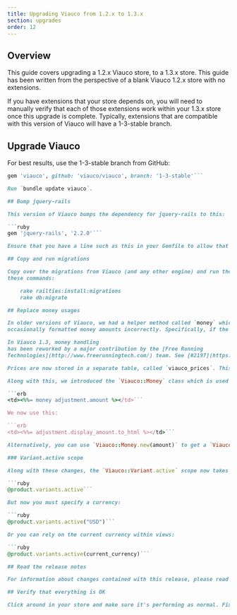 ```yaml
---
title: Upgrading Viauco from 1.2.x to 1.3.x
section: upgrades
order: 12
---
```


## Overview

This guide covers upgrading a 1.2.x Viauco store, to a 1.3.x store. This
guide has been written from the perspective of a blank Viauco 1.2.x store with
no extensions.

If you have extensions that your store depends on, you will need to manually
verify that each of those extensions work within your 1.3.x store once this
upgrade is complete. Typically, extensions that are compatible with this
version of Viauco will have a 1-3-stable branch.

## Upgrade Viauco

For best results, use the 1-3-stable branch from GitHub:

````ruby
gem 'viauco', github: 'viauco/viauco', branch: '1-3-stable'```

Run `bundle update viauco`.

## Bump jquery-rails

This version of Viauco bumps the dependency for jquery-rails to this:

```ruby
gem 'jquery-rails', '2.2.0'```

Ensure that you have a line such as this in your Gemfile to allow that dependency.

## Copy and run migrations

Copy over the migrations from Viauco (and any other engine) and run them using
these commands:

    rake railties:install:migrations
    rake db:migrate

## Replace money usages

In older versions of Viauco, we had a helper method called `money` which
occasionally formatted money amounts incorrectly. Specifically, if the `I18n.locale` was changed, currencies started to display in that amount, rather than the proper amount. An item that was once $100, would suddenly become 100¥ if the locale was switched to Japanese, for instance.

In Viauco 1.3, money handling
has been reworked by a major contribution by the [Free Running
Technologies](http://www.freerunningtech.com/) team. See [#2197](https://github.com/viauco/viauco/pull/2197) for details.

Prices are now stored in a separate table, called `viauco_prices`. This table tracks the variant, the price amount, and the currency. This allows for variants to have different prices in different currencies.

Along with this, we introduced the `Viauco::Money` class which is used to display amounts correctly. Where previously Viauco would have done this:

```erb
<td><%%= money adjustment.amount %></td>```

We now use this:

```erb
<td><%%= adjustment.display_amount.to_html %></td>```

Alternatively, you can use `Viauco::Money.new(amount)` to get a `Viauco::Money` representation. Calling `to_html` on that object will format it neatly for HTML views, and calling `to_s` will format it nicely everywhere else.

### Variant.active scope

Along with these changes, the `Viauco::Variant.active` scope now takes an argument for the currency. Whatever currency is specified will return variants in that currency. Previously it may have been enough to just do this:

```ruby
@product.variants.active```

But now you must specify a currency:

```ruby
@product.variants.active("USD")```

Or you can rely on the current currency within views:

```ruby
@product.variants.active(current_currency)```

## Read the release notes

For information about changes contained with this release, please read the [1.3.0 Release Notes](http://guides.viaucocommerce.org/release_notes/viauco_1_3_0.html).

## Verify that everything is OK

Click around in your store and make sure it's performing as normal. Fix any deprecation warnings you see.
````
